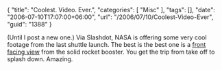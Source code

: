 {
	"title": "Coolest. Video. Ever.",
	"categories": [
		"Misc"
	],
	"tags": [],
	"date": "2006-07-10T17:07:00+06:00",
	"url": "/2006/07/10/Coolest-Video-Ever",
	"guid": "1388"
}

(Until I post a new one.) Via Slashdot, NASA is offering some very cool footage from the last shuttle launch. The best is the best one is a <a href="http://mfile.akamai.com/18566/wmv/etouchsyst2.download.akamai.com/18355/wm.nasa-global/sts-121/right_aft_srb_camera.asx">front facing view</a> from the solid rocket booster. You get the trip from take off to splash down. Amazing.